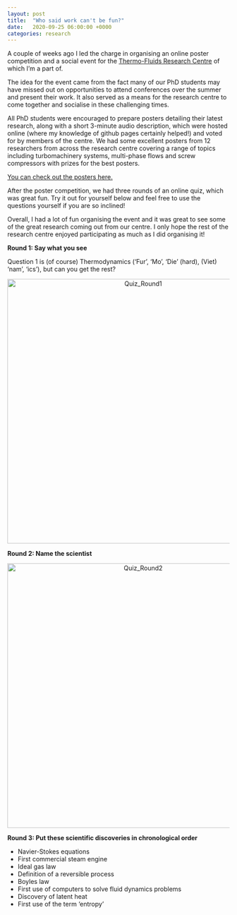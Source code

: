 ```yaml
---
layout: post
title:  "Who said work can't be fun?"
date:   2020-09-25 06:00:00 +0000
categories: research
---
```

A couple of weeks ago I led the charge in organising an online poster competition and a social event for the [Thermo-Fluids Research Centre](https://researchcentres.city.ac.uk/thermo-fluids) of which I’m a part of.

The idea for the event came from the fact many of our PhD students may have missed out on opportunities to attend conferences over the summer and present their work. It also served as a means for the research centre to come together and socialise in these challenging times.

All PhD students were encouraged to prepare posters detailing their latest research, along with a short 3-minute audio description, which were hosted online (where my knowledge of github pages certainly helped!) and voted for by members of the centre. We had some excellent posters from 12 researchers from across the research centre covering a range of topics including turbomachinery systems, multi-phase flows and screw compressors with prizes for the best posters.

[You can check out the posters here.]( https://tfrc-poster-competition.github.io/)

After the poster competition, we had three rounds of an online quiz, which was great fun. Try it out for yourself below and feel free to use the questions yourself if you are so inclined!

Overall, I had a lot of fun organising the event and it was great to see some of the great research coming out from our centre. I only hope the rest of the research centre enjoyed participating as much as I did organising it!


**Round 1: Say what you see**

Question 1 is (of course) Thermodynamics (‘Fur’, ‘Mo’, ‘Die’ (hard), (Viet) ‘nam’, ‘ics’), but can you get the rest?

<div style="text-align:center">
	<img src="{{site.baseurl}}/assets/quiz_round1.png" alt="Quiz_Round1" style="width:600px;" />
</div>



**Round 2: Name the scientist**

<div style="text-align:center">
	<img src="{{site.baseurl}}/assets/quiz_round2.png" alt="Quiz_Round2" style="width:600px;" />
</div>



**Round 3: Put these scientific discoveries in chronological order**

* Navier-Stokes equations
* First commercial steam engine
* Ideal gas law
* Definition of a reversible process
* Boyles law
* First use of computers to solve fluid dynamics problems
* Discovery of latent heat
* First use of the term ‘entropy’